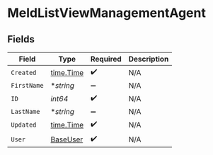 # MeldListViewManagementAgent


## Fields

| Field                                       | Type                                        | Required                                    | Description                                 |
| ------------------------------------------- | ------------------------------------------- | ------------------------------------------- | ------------------------------------------- |
| `Created`                                   | [time.Time](https://pkg.go.dev/time#Time)   | :heavy_check_mark:                          | N/A                                         |
| `FirstName`                                 | **string*                                   | :heavy_minus_sign:                          | N/A                                         |
| `ID`                                        | *int64*                                     | :heavy_check_mark:                          | N/A                                         |
| `LastName`                                  | **string*                                   | :heavy_minus_sign:                          | N/A                                         |
| `Updated`                                   | [time.Time](https://pkg.go.dev/time#Time)   | :heavy_check_mark:                          | N/A                                         |
| `User`                                      | [BaseUser](../../models/shared/baseuser.md) | :heavy_check_mark:                          | N/A                                         |